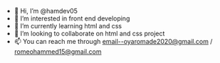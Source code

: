 - 👋 Hi, I’m @hamdev05
- 👀 I’m interested in front end developing
- 🌱 I’m currently learning html and css
- 💞️ I’m looking to collaborate on html and css project
- 📫 You can reach me through email--oyaromade2020@gmail.com / romeohammed15@gmail.com

<!---
hamdev05/hamdev05 is a ✨ special ✨ repository because its `README.md` (this file) appears on your GitHub profile.
You can click the Preview link to take a look at your changes.
--->
